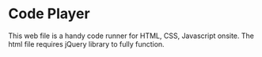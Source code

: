 <h1>Code Player </h1>
This web file is a handy code runner for HTML, CSS, Javascript onsite.
The html file requires jQuery library to fully function.
